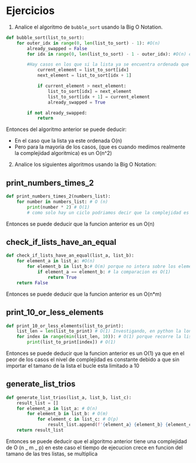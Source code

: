 # Ejercicios

1. Analice el algoritmo de `bubble_sort` usando la Big O Notation.

```python
def bubble_sort(list_to_sort):
    for outer_idx in range(0, len(list_to_sort) - 1): #O(n)
        already_swapped = False
        for idx in range(0, len(list_to_sort) - 1 - outer_idx): #O(n) como son dos ciclos anidados se convierne en O(n^2)

        #Hay casos en los que si la lista ya se encuentra ordenada que solo recorreria la lista una sola vez
            current_element = list_to_sort[idx]
            next_element = list_to_sort[idx + 1]

            if current_element > next_element:
                list_to_sort[idx] = next_element
                list_to_sort[idx + 1] = current_element
                already_swapped = True

        if not already_swapped:
            return
```

Entonces del algoritmo anterior se puede deducir:

- En el caso que la lista ya este ordenada O(n)
- Pero para la mayoria de los casos, (que es cuando medimos realmente la complejidad algoritmica) es un O(n^2)

2. Analice los siguientes algoritmos usando la Big O Notation:

## print_numbers_times_2

```python
def print_numbers_times_2(numbers_list):
    for number in numbers_list: # O (n)
        print(number * 2) # O(1)
        # como solo hay un ciclo podriamos decir que la complejidad es un O(n)
```

Entonces se puede deducir que la funcion anterior es un O(n)

## check_if_lists_have_an_equal

```python
def check_if_lists_have_an_equal(list_a, list_b):
    for element_a in list_a: #O(n)
        for element_b in list_b:# O(m) porque no intera sobre los elementos de list_a sino de otra lista list_b de m elementos
            if element_a == element_b: # la comparacion es O(1)
                return True
    return False
```

Entonces se puede deducir que la funcion anterior es un O(n\*m)

## print_10_or_less_elements

```python
def print_10_or_less_elements(list_to_print):
    list_len = len(list_to_print) # O(1) Investigando, en python la longitud se almacena internamente y no se requiere recorrer la lista como pareceria a un inicio
    for index in range(min(list_len, 10)): # O(1) porque recorre la lista solo 10 veces SIEMPRE
        print(list_to_print[index]) # O(1)
```

Entonces se puede deducir que la funcion anterior es un O(1) ya que en el peor de los casos el nivel de complejidad es constante debido a que sin importar el tamano de la lista el bucle esta limitado a 10

## generate_list_trios

```python
def generate_list_trios(list_a, list_b, list_c):
    result_list = []
    for element_a in list_a: # O(n)
        for element_b in list_b: # O(m)
            for element_c in list_c: # O(p)
                result_list.append(f'{element_a} {element_b} {element_c}') # O(1)
    return result_list
```

Entonces se puede deducir que el algoritmo anterior tiene una complejidad de O (n _ m _ p)
en este caso el tiempo de ejecucion crece en funcion del tamano de las tres listas, se multiplica
